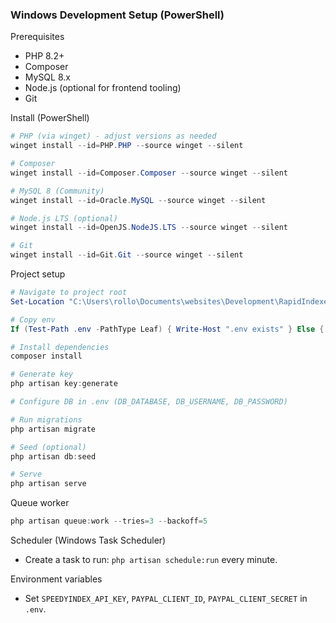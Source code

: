 ### Windows Development Setup (PowerShell)

Prerequisites
- PHP 8.2+
- Composer
- MySQL 8.x
- Node.js (optional for frontend tooling)
- Git

Install (PowerShell)
```powershell
# PHP (via winget) - adjust versions as needed
winget install --id=PHP.PHP --source winget --silent

# Composer
winget install --id=Composer.Composer --source winget --silent

# MySQL 8 (Community)
winget install --id=Oracle.MySQL --source winget --silent

# Node.js LTS (optional)
winget install --id=OpenJS.NodeJS.LTS --source winget --silent

# Git
winget install --id=Git.Git --source winget --silent
```

Project setup
```powershell
# Navigate to project root
Set-Location "C:\Users\rollo\Documents\websites\Development\RapidIndexer"

# Copy env
If (Test-Path .env -PathType Leaf) { Write-Host ".env exists" } Else { Copy-Item .env.example .env }

# Install dependencies
composer install

# Generate key
php artisan key:generate

# Configure DB in .env (DB_DATABASE, DB_USERNAME, DB_PASSWORD)

# Run migrations
php artisan migrate

# Seed (optional)
php artisan db:seed

# Serve
php artisan serve
```

Queue worker
```powershell
php artisan queue:work --tries=3 --backoff=5
```

Scheduler (Windows Task Scheduler)
- Create a task to run: `php artisan schedule:run` every minute.

Environment variables
- Set `SPEEDYINDEX_API_KEY`, `PAYPAL_CLIENT_ID`, `PAYPAL_CLIENT_SECRET` in `.env`.
